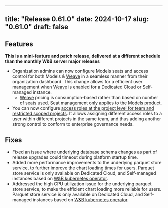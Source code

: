 
---
title: "Release 0.61.0"
date: 2024-10-17
slug: "0.61.0"
draft: false
---

## Features

**This is a mini-feature and patch release, delivered at a different schedule than the monthly W&B server major releases**

* Organization admins can now configure Models seats and access control for both Models & [Weave](https://weave-docs.wandb.ai/) in a seamless manner from their organization dashboard. This change allows for a efficient user management when [Weave](https://weave-docs.wandb.ai/) is enabled for a Dedicated Cloud or Self-managed instance.
    * [Weave](https://weave-docs.wandb.ai/) pricing is consumption-based rather than based on number of seats used. Seat management only applies to the Models product.
* You can now configure [access roles at the project level for team and restricted scoped projects](https://docs.wandb.ai/guides/hosting/iam/restricted-projects#project-level-roles). It allows assigning different access roles to a user within different projects in the same team, and thus adding another strong control to conform to enterprise governance needs.

## Fixes

* Fixed an issue where underlying database schema changes as part of release upgrades could timeout during platform startup time.
* Added more performance improvements to the underlying parquet store service, to further improve the chart loading times for users. Parquet store service is only available on Dedicated Cloud, and Self-managed instances based on [W&B kubernetes operator](https://docs.wandb.ai/guides/hosting/operator).
* Addressed the high CPU utilization issue for the underlying parquet store service, to make the efficient chart loading more reliable for users. Parquet store service is only available on Dedicated Cloud, and Self-managed instances based on [W&B kubernetes operator](https://docs.wandb.ai/guides/hosting/operator).
